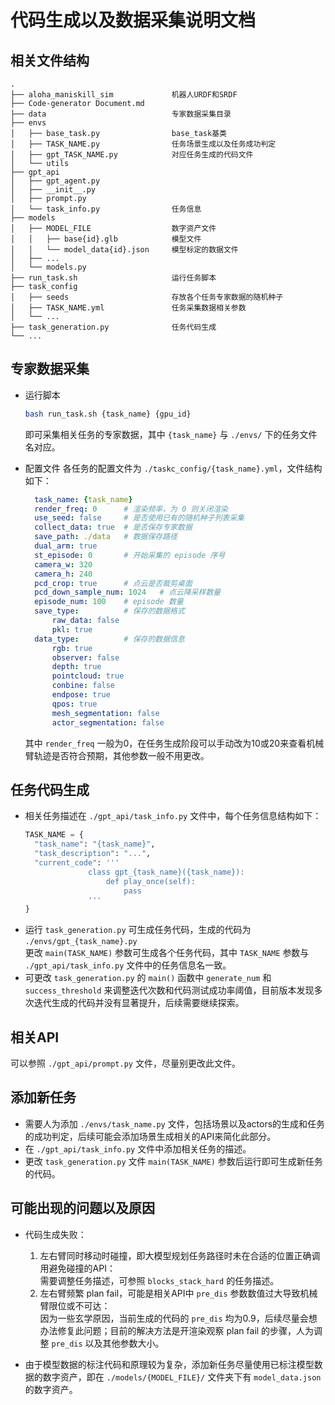# 代码生成以及数据采集说明文档

## 相关文件结构
```
.
├── aloha_maniskill_sim             机器人URDF和SRDF
├── Code-generator Document.md
├── data                            专家数据采集目录
├── envs
│   ├── base_task.py                base_task基类
│   ├── TASK_NAME.py                任务场景生成以及任务成功判定
│   ├── gpt_TASK_NAME.py            对应任务生成的代码文件
│   └── utils
├── gpt_api
│   ├── gpt_agent.py
│   ├── __init__.py
│   ├── prompt.py
│   └── task_info.py                任务信息
├── models
│   ├── MODEL_FILE                  数字资产文件
│   │   ├── base{id}.glb            模型文件
│   │   └── model_data{id}.json     模型标定的数据文件
│   ├── ...
│   └── models.py
├── run_task.sh                     运行任务脚本
├── task_config
│   ├── seeds                       存放各个任务专家数据的随机种子
│   ├── TASK_NAME.yml               任务采集数据相关参数
│   └── ...
├── task_generation.py              任务代码生成
└── ...
```

## 专家数据采集

- 运行脚本
    ```bash
    bash run_task.sh {task_name} {gpu_id}
    ```
    即可采集相关任务的专家数据，其中 `{task_name}` 与 `./envs/` 下的任务文件名对应。

- 配置文件
  各任务的配置文件为 `./taskc_config/{task_name}.yml`，文件结构如下：
  ```yml
    task_name: {task_name}
    render_freq: 0      # 渲染频率，为 0 则关闭渲染
    use_seed: false     # 是否使用已有的随机种子列表采集
    collect_data: true  # 是否保存专家数据
    save_path: ./data   # 数据保存路径
    dual_arm: true
    st_episode: 0       # 开始采集的 episode 序号
    camera_w: 320
    camera_h: 240
    pcd_crop: true      # 点云是否裁剪桌面
    pcd_down_sample_num: 1024   # 点云降采样数量
    episode_num: 100    # episode 数量
    save_type:          # 保存的数据格式
        raw_data: false
        pkl: true
    data_type:          # 保存的数据信息
        rgb: true
        observer: false
        depth: true
        pointcloud: true
        conbine: false
        endpose: true
        qpos: true
        mesh_segmentation: false
        actor_segmentation: false
  ```
  其中 `render_freq` 一般为0，在任务生成阶段可以手动改为10或20来查看机械臂轨迹是否符合预期，其他参数一般不用更改。

## 任务代码生成

- 相关任务描述在 `./gpt_api/task_info.py` 文件中，每个任务信息结构如下：
  ```python
  TASK_NAME = {
    "task_name": "{task_name}",
    "task_description": "...",
    "current_code": '''
                class gpt_{task_name}({task_name}):
                    def play_once(self):
                        pass
                ''' 
  }
  ```
- 运行 `task_generation.py` 可生成任务代码，生成的代码为 `./envs/gpt_{task_name}.py`  
  更改 `main(TASK_NAME)` 参数可生成各个任务代码，其中 `TASK_NAME` 参数与 `./gpt_api/task_info.py` 文件中的任务信息名一致。
- 可更改 `task_generation.py` 的 `main()` 函数中 `generate_num` 和 `success_threshold` 来调整迭代次数和代码测试成功率阈值，目前版本发现多次迭代生成的代码并没有显著提升，后续需要继续探索。

## 相关API

可以参照 `./gpt_api/prompt.py` 文件，尽量别更改此文件。

## 添加新任务

- 需要人为添加 `./envs/task_name.py` 文件，包括场景以及actors的生成和任务的成功判定，后续可能会添加场景生成相关的API来简化此部分。
- 在 `./gpt_api/task_info.py` 文件中添加相关任务的描述。
- 更改 `task_generation.py` 文件 `main(TASK_NAME)` 参数后运行即可生成新任务的代码。

## 可能出现的问题以及原因

- 代码生成失败：
  1. 左右臂同时移动时碰撞，即大模型规划任务路径时未在合适的位置正确调用避免碰撞的API：  
   需要调整任务描述，可参照 `blocks_stack_hard` 的任务描述。
  2. 左右臂频繁 plan fail，可能是相关API中 `pre_dis` 参数数值过大导致机械臂限位或不可达：  
   因为一些玄学原因，当前生成的代码的 `pre_dis` 均为0.9，后续尽量会想办法修复此问题；目前的解决方法是开渲染观察 plan fail 的步骤，人为调整 `pre_dis` 以及其他参数大小。

- 由于模型数据的标注代码和原理较为复杂，添加新任务尽量使用已标注模型数据的数字资产，即在 `./models/{MODEL_FILE}/` 文件夹下有 `model_data.json` 的数字资产。